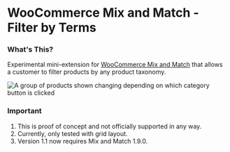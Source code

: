 # WooCommerce Mix and Match - Filter by Terms

### What's This?

Experimental mini-extension for [WooCommerce Mix and Match](https://woocommerce.com/products/woocommerce-mix-and-match-products/?aff=5151&cid=4951026) that allows a customer to filter products by any product taxonomy.

![A group of products shown changing depending on which category button is clicked](https://user-images.githubusercontent.com/507025/53804881-ff6f5080-3f8b-11e9-8d13-3207df6f3a75.gif)

### Important

1. This is proof of concept and not officially supported in any way.
2. Currently, only tested with grid layout.
3. Version 1.1 now requires Mix and Match 1.9.0.
